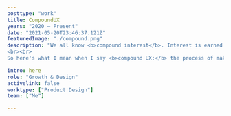 ```yaml
---
posttype: "work"
title: CompoundUX
years: "2020 – Present"
date: "2021-05-20T23:46:37.121Z"  
featuredImage: "./compound.png"
description: "We all know <b>compound interest</b>. Interest is earned on money that was previously earned as interest. Eventually, molehills will become mountains. Einstein called it the most powerful force in the universe.
<br><br>
So here's what I mean when I say <b>compound UX:</b> the process of making your users successful (and getting paid for it) starts from making users successful far before they've even bought our product. Everything compounds, meaning that successful user experiences aren't defined by additive results, but by <b>exponential</b> ones."

intro: here
role: "Growth & Design"
activelink: false
worktype: ["Product Design"]
team: ["Me"]

---
```



